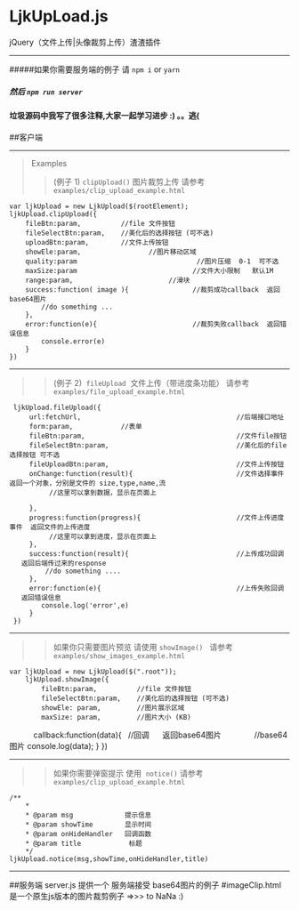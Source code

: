  LjkUpLoad.js
====================
 jQuery（文件上传|头像裁剪上传）渣渣插件

***

#####如果你需要服务端的例子 请 `npm i` or `yarn`
##### 然后 `npm run server`
#### 垃圾源码中我写了很多注释,大家一起学习进步 :) 。。逃(

##客户端
*********************************
> Examples
>> (例子 1)  `clipUpload()`  图片裁剪上传   请参考 `examples/clip_upload_example.html`
>>>
    var ljkUpload = new LjkUpload($(rootElement);
    ljkUpload.clipUpload({
        fileBtn:param,          //file 文件按钮
        fileSelectBtn:param,    //美化后的选择按钮 (可不选)
        uploadBtn:param,        //文件上传按钮
        showEle:param,                 //图片移动区域   
        quality:param                              //图片压缩  0-1  可不选
        maxSize:param                             //文件大小限制   默认1M
        range:param,                        //滑块                           
        success:function( image ){                //裁剪成功callback  返回base64图片
            //do something ...
        },
        error:function(e){                        //裁剪失败callback  返回错误信息
            console.error(e)
        }    
    })

***

>> (例子 2)  `fileUpload`  文件上传（带进度条功能）  请参考 `examples/file_upload_example.html`
>>>
     ljkUpload.fileUpload({
         url:fetchUrl,                                       //后端接口地址
         form:param,            //表单  
         fileBtn:param,                                      //文件file按钮
         fileSelectBtn:param,                                //美化后的file选择按钮 可不选
         fileUploadBtn:param,                                //文件上传按钮
         onChange:function(result){                          //文件选择事件  返回一个对象，分别是文件的 size,type,name,流
              //这里可以拿到数据，显示在页面上

         },
         progress:function(progress){                        //文件上传进度事件  返回文件的上传进度
              //这里可以拿到进度，显示在页面上
         },
         success:function(result){                           //上传成功回调    返回后端传过来的response
             //do something .... 
         },
         error:function(e){                                  //上传失败回调    返回错误信息
            console.log('error',e)
         }
     })

***


>> 如果你只需要图片预览  请使用 `showImage()`    请参考 `examples/show_images_example.html`
>>>         
    var ljkUpload = new LjkUpload($(".root"));
        ljkUpload.showImage({
            fileBtn:param,          //file 文件按钮
            fileSelectBtn:param,    //美化后的选择按钮 (可不选)
            showEle: param,         //图片展示区域
            maxSize: param,         //图片大小 (KB)
            callback:function(data){    //回调      返回base64图片
                //base64 图片
                console.log(data);
            }
        })

***

>> 如果你需要弹窗提示 使用  `notice()`  请参考 `examples/clip_upload_example.html`
>>>      
    /**
        *
        * @param msg             提示信息
        * @param showTime        显示时间
        * @param onHideHandler   回调函数
        * @param title            标题
        */
    ljkUpload.notice(msg,showTime,onHideHandler,title)

***
    
##服务端
server.js
提供一个 服务端接受 base64图片的例子
#imageClip.html 是一个原生js版本的图片裁剪例子 =>>> to NaNa :)
